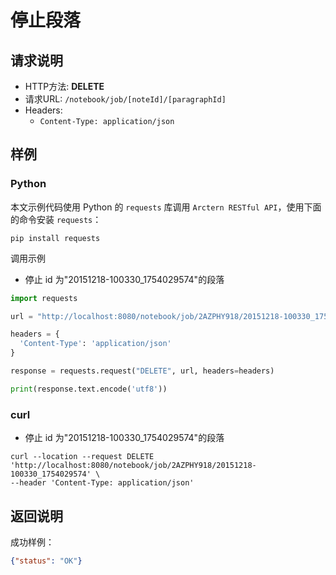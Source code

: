# 停止段落

## 请求说明

- HTTP方法: **DELETE**
- 请求URL: `/notebook/job/[noteId]/[paragraphId]`
- Headers:
    - `Content-Type: application/json`

## 样例

### Python

本文示例代码使用 Python 的 `requests` 库调用 `Arctern RESTful API`，使用下面的命令安装 `requests`：

```shell
pip install requests
```

调用示例

- 停止 id 为"20151218-100330_1754029574"的段落

```python
import requests

url = "http://localhost:8080/notebook/job/2AZPHY918/20151218-100330_1754029574"

headers = {
  'Content-Type': 'application/json'
}

response = requests.request("DELETE", url, headers=headers)

print(response.text.encode('utf8'))
```

### curl

- 停止 id 为"20151218-100330_1754029574"的段落

```shell
curl --location --request DELETE 'http://localhost:8080/notebook/job/2AZPHY918/20151218-100330_1754029574' \
--header 'Content-Type: application/json'
```

## 返回说明

成功样例：

```json
{"status": "OK"}
```
